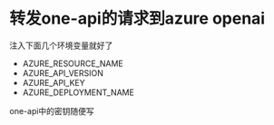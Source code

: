 # 转发one-api的请求到azure openai

注入下面几个环境变量就好了

- AZURE_RESOURCE_NAME
- AZURE_API_VERSION
- AZURE_API_KEY
- AZURE_DEPLOYMENT_NAME

one-api中的密钥随便写